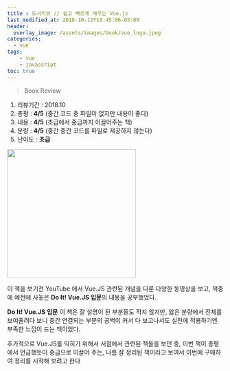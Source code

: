 ```yaml
---
title : 도서리뷰 // 쉽고 빠르게 배우는 Vue.js
last_modified_at: 2018-10-12T10:45:06-05:00
header:
  overlay_image: /assets/images/book/vue_logo.jpeg
categories:
  - vue
tags: 
    - vue 
    - javascript
toc: true 
---
```


> Book Review

1. 리뷰기간 : 2018.10 
2. 총평 : **4/5** (중간 코드 중 파일이 없지만 내용이 좋다)
3. 내용 : **4/5** (초급에서 중급까지 이끌어주는 책)
4. 분량 : **4/5** (중간 중간 코드를 파일로 제공하지 않는다)
5. 난이도 : **초급** 

<img src="http://developerfarm.cdn1.cafe24.com/cover/s/9791158390754.jpg" width='300'>


이 책을 보기전 YouTube 에서 Vue.JS 관련된 개념을 다룬 다양한 동영상을 보고, 책중에 예전에 사놓은 **Do It! Vue.JS 입문**의 내용을 공부했었다.

**Do It! Vue.JS 입문** 이 책은 잘 설명이 된 부분들도 적지 않지만, 앏은 분량에서 전체를 보여줄려다 보니 중간 연결되는 부분의 공백이 커서 다 보고나서도 실전에 적용하기엔 부족한 느낌이 드는 책이었다.

추가적으로 Vue.JS를 익히기 위해서 서점에서 관련된 책들을 보던 중, 이번 책이 총평에서 언급했듯이 중급으로 이끌어 주는, 나름 잘 정리된 책이라고 보여서 이번에 구매하여 정리를 시작해 보려고 한다

